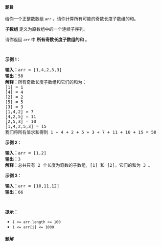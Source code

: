 #### 题目
<p>给你一个正整数数组&nbsp;<code>arr</code>&nbsp;，请你计算所有可能的奇数长度子数组的和。</p>

<p><strong>子数组</strong> 定义为原数组中的一个连续子序列。</p>

<p>请你返回 <code>arr</code>&nbsp;中 <strong>所有奇数长度子数组的和</strong> 。</p>

<p>&nbsp;</p>

<p><strong>示例 1：</strong></p>

<pre><strong>输入：</strong>arr = [1,4,2,5,3]
<strong>输出：</strong>58
<strong>解释：</strong>所有奇数长度子数组和它们的和为：
[1] = 1
[4] = 4
[2] = 2
[5] = 5
[3] = 3
[1,4,2] = 7
[4,2,5] = 11
[2,5,3] = 10
[1,4,2,5,3] = 15
我们将所有值求和得到 1 + 4 + 2 + 5 + 3 + 7 + 11 + 10 + 15 = 58</pre>

<p><strong>示例 2：</strong></p>

<pre><strong>输入：</strong>arr = [1,2]
<strong>输出：</strong>3
<strong>解释：</strong>总共只有 2 个长度为奇数的子数组，[1] 和 [2]。它们的和为 3 。</pre>

<p><strong>示例 3：</strong></p>

<pre><strong>输入：</strong>arr = [10,11,12]
<strong>输出：</strong>66
</pre>

<p>&nbsp;</p>

<p><strong>提示：</strong></p>

<ul>
	<li><code>1 &lt;= arr.length &lt;= 100</code></li>
	<li><code>1 &lt;= arr[i] &lt;= 1000</code></li>
</ul>


 #### 题解